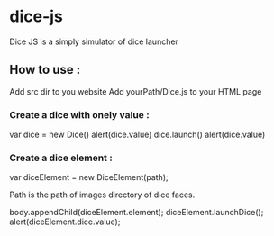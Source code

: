 # dice-js
Dice JS is a simply simulator of dice launcher

## How to use :
Add src dir to you website
Add yourPath/Dice.js to your HTML page

### Create a dice with onely value :
var dice = new Dice()
alert(dice.value)
dice.launch()
alert(dice.value)

### Create a dice element :
var diceElement = new DiceElement(path);

Path is the path of images directory of dice faces.

body.appendChild(diceElement.element);
diceElement.launchDice();
alert(diceElement.dice.value);